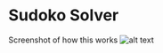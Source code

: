# Sudoko Solver
 
 Screenshot of how this works
 ![alt text](https://github.com/reenharnoorsingh/Sudoku-Solver/blob/main/ss.png)